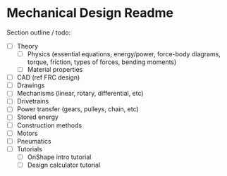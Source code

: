 # Mechanical Design Readme

<!-- markdownlint-disable MD007 -->
Section outline / todo:

- [ ] Theory
    - [ ] Physics (essential equations, energy/power, force-body diagrams, torque, friction, types of forces, bending moments)
    - [ ] Material properties
- [ ] CAD (ref FRC design)
- [ ] Drawings
- [ ] Mechanisms (linear, rotary, differential, etc)
- [ ] Drivetrains
- [ ] Power transfer (gears, pulleys, chain, etc)
- [ ] Stored energy
- [ ] Construction methods
- [ ] Motors
- [ ] Pneumatics
- [ ] Tutorials
    - [ ] OnShape intro tutorial
    - [ ] Design calculator tutorial